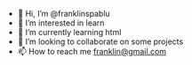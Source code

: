 - 👋 Hi, I’m @franklinspablu
- 👀 I’m interested in learn
- 🌱 I’m currently learning html
- 💞️ I’m looking to collaborate on some projects
- 📫 How to reach me franklin@gmail.com

<!---
franklinspablu/franklinspablu is a ✨ special ✨ repository because its `README.md` (this file) appears on your GitHub profile.
You can click the Preview link to take a look at your changes.
--->
